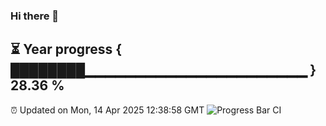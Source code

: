 ### Hi there 👋
⏳ Year progress { ████████▁▁▁▁▁▁▁▁▁▁▁▁▁▁▁▁▁▁▁▁▁▁ } 28.36 %
---
⏰ Updated on Mon, 14 Apr 2025 12:38:58 GMT
![Progress Bar CI](https://github.com/liununu/liununu/workflows/Progress%20Bar%20CI/badge.svg)
